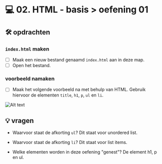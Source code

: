 # 💻 02. HTML - basis > oefening 01

## 🛠️ opdrachten

### `index.html` maken

- [ ] Maak een nieuw bestand genaamd `index.html` aan in deze map.
- [ ] Open het bestand.

### voorbeeld namaken

- [ ] Maak het volgende voorbeeld na met behulp van HTML. Gebruik hiervoor de elementen `title`, `h1`, `p`, `ul` en `li`.

![Alt text](image.png)

## 💡 vragen

- Waarvoor staat de afkorting `ul`?
Dit staat voor unordered list.

- Waarvoor staat de afkorting `li`?
Dit staat voor list items.

- Welke elementen worden in deze oefening "genest"?
De element h1, p en ul.